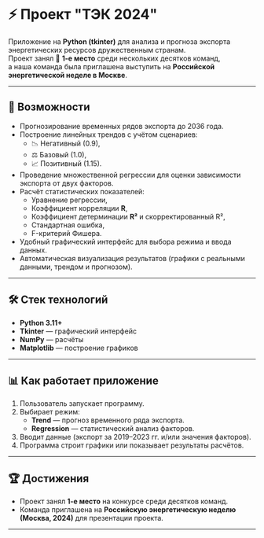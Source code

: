 # ⚡ Проект "ТЭК 2024"

Приложение на **Python (tkinter)** для анализа и прогноза экспорта энергетических ресурсов дружественным странам.  
Проект занял 🥇 **1-е место** среди нескольких десятков команд,  
а наша команда была приглашена выступить на **Российской энергетической неделе в Москве**.  

---

## 🚀 Возможности
- Прогнозирование временных рядов экспорта до 2036 года.  
- Построение линейных трендов с учётом сценариев:  
  - 📉 Негативный (0.9),  
  - ⚖️ Базовый (1.0),  
  - 📈 Позитивный (1.15).  
- Проведение множественной регрессии для оценки зависимости экспорта от двух факторов.  
- Расчёт статистических показателей:
  - Уравнение регрессии,  
  - Коэффициент корреляции **R**,  
  - Коэффициент детерминации **R²** и скорректированный R²,  
  - Стандартная ошибка,  
  - F-критерий Фишера.  
- Удобный графический интерфейс для выбора режима и ввода данных.  
- Автоматическая визуализация результатов (графики с реальными данными, трендом и прогнозом).  

---

## 🛠️ Стек технологий
- **Python 3.11+**  
- **Tkinter** — графический интерфейс  
- **NumPy** — расчёты  
- **Matplotlib** — построение графиков  

---

## 📊 Как работает приложение
1. Пользователь запускает программу.  
2. Выбирает режим:
   - **Trend** — прогноз временного ряда экспорта.  
   - **Regression** — статистический анализ факторов.  
3. Вводит данные (экспорт за 2019–2023 гг. и/или значения факторов).  
4. Программа строит графики или показывает результаты расчётов.  

---

## 🏆 Достижения
- Проект занял **1-е место** на конкурсе среди десятков команд.  
- Команда приглашена на **Российскую энергетическую неделю (Москва, 2024)** для презентации проекта.  

---
